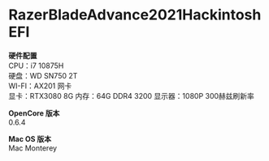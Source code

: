 # RazerBladeAdvance2021HackintoshEFI
**硬件配置**  
CPU：i7 10875H  
硬盘：WD SN750 2T  
WI-FI：AX201 网卡  
显卡：RTX3080 8G
内存：64G DDR4 3200
显示器：1080P 300赫兹刷新率  

**OpenCore 版本**  
0.6.4  

**Mac OS 版本**  
Mac Monterey







